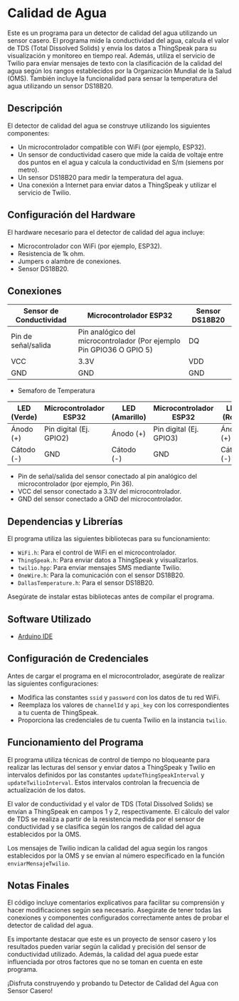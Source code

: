 # Calidad de Agua

Este es un programa para un detector de calidad del agua utilizando un sensor casero. El programa mide la conductividad del agua, calcula el valor de TDS (Total Dissolved Solids) y envía los datos a ThingSpeak para su visualización y monitoreo en tiempo real. Además, utiliza el servicio de Twilio para enviar mensajes de texto con la clasificación de la calidad del agua según los rangos establecidos por la Organización Mundial de la Salud (OMS). También incluye la funcionalidad para sensar la temperatura del agua utilizando un sensor DS18B20.

## Descripción

El detector de calidad del agua se construye utilizando los siguientes componentes:

- Un microcontrolador compatible con WiFi (por ejemplo, ESP32).
- Un sensor de conductividad casero que mide la caída de voltaje entre dos puntos en el agua y calcula la conductividad en S/m (siemens por metro).
- Un sensor DS18B20 para medir la temperatura del agua.
- Una conexión a Internet para enviar datos a ThingSpeak y utilizar el servicio de Twilio.

## Configuración del Hardware

El hardware necesario para el detector de calidad del agua incluye:

- Microcontrolador con WiFi (por ejemplo, ESP32).
- Resistencia de 1k ohm.
- Jumpers o alambre de conexiones.
- Sensor DS18B20.

## Conexiones

Sensor de Conductividad | Microcontrolador      ESP32                                            |   Sensor DS18B20    |
----------------------  | ---------------------------------------------------------------------  |   --------------    |
Pin de señal/salida     | Pin analógico del microcontrolador (Por ejemplo Pin GPIO36 O GPIO 5)   |   DQ                |
VCC                     | 3.3V                                                                   |   VDD               |
GND                     | GND                                                                    |   GND               |

- Semaforo de Temperatura

LED (Verde)              |   Microcontrolador ESP32      |   LED (Amarillo)           |   Microcontrolador ESP32      |   LED (Rojo)              |   Microcontrolador ESP32
------------------------- | ----------------------------- | -------------------------- | ----------------------------- | ------------------------ | -----------------------
Ánodo (+)                 |   Pin digital (Ej. GPIO2)     |   Ánodo (+)                |   Pin digital (Ej. GPIO3)     |   Ánodo (+)               |   Pin digital (Ej. GPIO4)
Cátodo (-)                |   GND                         |   Cátodo (-)               |   GND                         |   Cátodo (-)              |   GND


  - Pin de señal/salida del sensor conectado al pin analógico del microcontrolador (por ejemplo, Pin 36).
  - VCC del sensor conectado a 3.3V del microcontrolador.
  - GND del sensor conectado a GND del microcontrolador.

## Dependencias y Librerías

El programa utiliza las siguientes bibliotecas para su funcionamiento:

- `WiFi.h`: Para el control de WiFi en el microcontrolador.
- `ThingSpeak.h`: Para enviar datos a ThingSpeak y visualizarlos.
- `twilio.hpp`: Para enviar mensajes SMS mediante Twilio.
- `OneWire.h`: Para la comunicación con el sensor DS18B20.
- `DallasTemperature.h`: Para el sensor DS18B20.

Asegúrate de instalar estas bibliotecas antes de compilar el programa.

## Software Utilizado

- [Arduino IDE](https://www.arduino.cc/en/software)

## Configuración de Credenciales

Antes de cargar el programa en el microcontrolador, asegúrate de realizar las siguientes configuraciones:

- Modifica las constantes `ssid` y `password` con los datos de tu red WiFi.
- Reemplaza los valores de `channelId` y `api_key` con los correspondientes a tu cuenta de ThingSpeak.
- Proporciona las credenciales de tu cuenta Twilio en la instancia `twilio`.

## Funcionamiento del Programa

El programa utiliza técnicas de control de tiempo no bloqueante para realizar las lecturas del sensor y enviar datos a ThingSpeak y Twilio en intervalos definidos por las constantes `updateThingSpeakInterval` y `updateTwilioInterval`. Estos intervalos controlan la frecuencia de actualización de los datos.

El valor de conductividad y el valor de TDS (Total Dissolved Solids) se envían a ThingSpeak en campos 1 y 2, respectivamente. El cálculo del valor de TDS se realiza a partir de la resistencia medida por el sensor de conductividad y se clasifica según los rangos de calidad del agua establecidos por la OMS.

Los mensajes de Twilio indican la calidad del agua según los rangos establecidos por la OMS y se envían al número especificado en la función `enviarMensajeTwilio`.

## Notas Finales

El código incluye comentarios explicativos para facilitar su comprensión y hacer modificaciones según sea necesario. Asegúrate de tener todas las conexiones y componentes configurados correctamente antes de probar el detector de calidad del agua.

Es importante destacar que este es un proyecto de sensor casero y los resultados pueden variar según la calidad y precisión del sensor de conductividad utilizado. Además, la calidad del agua puede estar influenciada por otros factores que no se toman en cuenta en este programa.

¡Disfruta construyendo y probando tu Detector de Calidad del Agua con Sensor Casero!